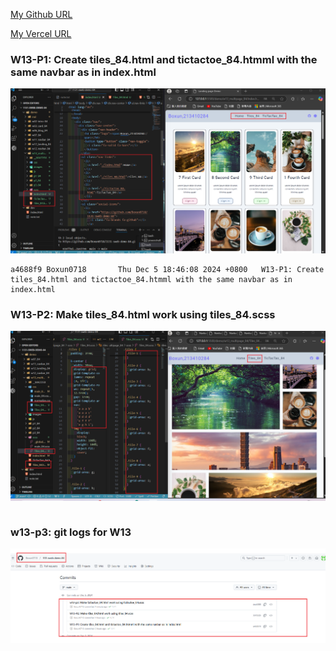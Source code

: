 [My Github URL](https://github.com/Boxun0718/1131-sweb-demo-84)

[My Vercel URL](https://1131-sweb-demo-84.vercel.app/)

### W13-P1: Create tiles_84.html and tictactoe_84.htmml with the same navbar as in index.html

![](w13-p1.png)

```
a4688f9 Boxun0718       Thu Dec 5 18:46:08 2024 +0800   W13-P1: Create tiles_84.html and tictactoe_84.htmml with the same navbar as in index.html
```

### W13-P2: Make tiles_84.html work using tiles_84.scss

![](w13-p2.png)

```

```

### w13-p3: git logs for W13

![](w13-logs.png)

```

```
